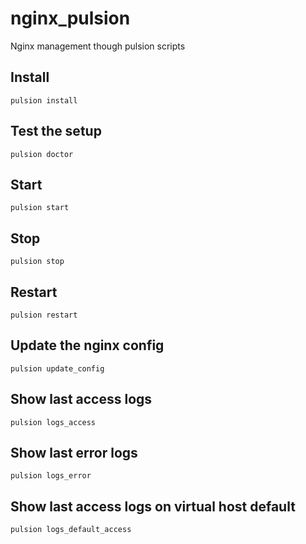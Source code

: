 # nginx_pulsion
Nginx management though pulsion scripts

## Install
    pulsion install

## Test the setup
    pulsion doctor

## Start
    pulsion start

## Stop
    pulsion stop

## Restart
    pulsion restart

## Update the nginx config
    pulsion update_config

## Show last access logs
    pulsion logs_access

## Show last error logs
    pulsion logs_error

## Show last access logs on virtual host default
    pulsion logs_default_access
